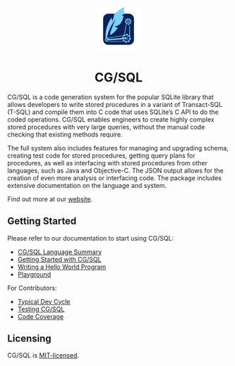 <p align="center">
  <a href="https://cgsql.dev/">
    <img src="website/static/img/CGSQL-Icon.svg" width="20%" />
  </a>
</p>
<h1 align="center">
  CG/SQL
</h1>

CG/SQL is a code generation system for the popular SQLite library that allows developers to write stored procedures in a variant of Transact-SQL (T-SQL) and compile them into C code that uses SQLite’s C API to do the coded operations. CG/SQL enables engineers to create highly complex stored procedures with very large queries, without the manual code checking that existing methods require.

The full system also includes features for managing and upgrading schema, creating test code for stored procedures, getting query plans for procedures, as well as interfacing with stored procedures from other languages, such as Java and Objective-C. The JSON output allows for the creation of even more analysis or interfacing code. The package includes extensive documentation on the language and system.

Find out more at our [website](https://cgsql.dev/).

## Getting Started

Please refer to our documentation to start using CG/SQL:
- [CG/SQL Language Summary](https://cgsql.dev/docs/introduction)
- [Getting Started with CG/SQL](https://cgsql.dev/docs/getting-started)
- [Writing a Hello World Program](https://cgsql.dev/cql-guide/ch01#getting-started)
- [Playground](https://cgsql.dev/docs/playground)

For Contributors:
- [Typical Dev Cycle](https://cgsql.dev/docs/dev-notes)
- [Testing CG/SQL](https://cgsql.dev/docs/testing)
- [Code Coverage](https://cgsql.dev/docs/code-coverage)

## Licensing

CG/SQL is [MIT-licensed](./LICENSE).
